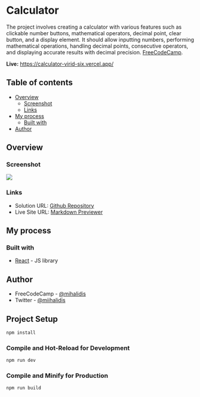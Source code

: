 # Calculator
The project involves creating a calculator with various features such as clickable number buttons, mathematical operators, decimal point, clear button, and a display element. It should allow inputting numbers, performing mathematical operations, handling decimal points, consecutive operators, and displaying accurate results with decimal precision.
[FreeCodeCamp](https://www.freecodecamp.org/learn/front-end-development-libraries/front-end-development-libraries-projects/build-a-javascript-calculator).

**Live:** https://calculator-virid-six.vercel.app/

## Table of contents

- [Overview](#overview)
  - [Screenshot](#screenshot)
  - [Links](#links)
- [My process](#my-process)
  - [Built with](#built-with)
- [Author](#author)

## Overview

### Screenshot

![](https://www.linkpicture.com/q/Ekran-goruntusu-2023-06-08-222906.png)

### Links

- Solution URL: [Github Repository](https://github.com/mihalidis/Calculator)
- Live Site URL: [Markdown Previewer](https://calculator-virid-six.vercel.app/)

## My process

### Built with

- [React](https://react.dev/) - JS library

## Author

- FreeCodeCamp - [@mihalidis](https://www.freecodecamp.org/mihalidis)
- Twitter - [@miihalidis](https://twitter.com/Miihalidis)

## Project Setup

```sh
npm install
```

### Compile and Hot-Reload for Development

```sh
npm run dev
```

### Compile and Minify for Production

```sh
npm run build
```